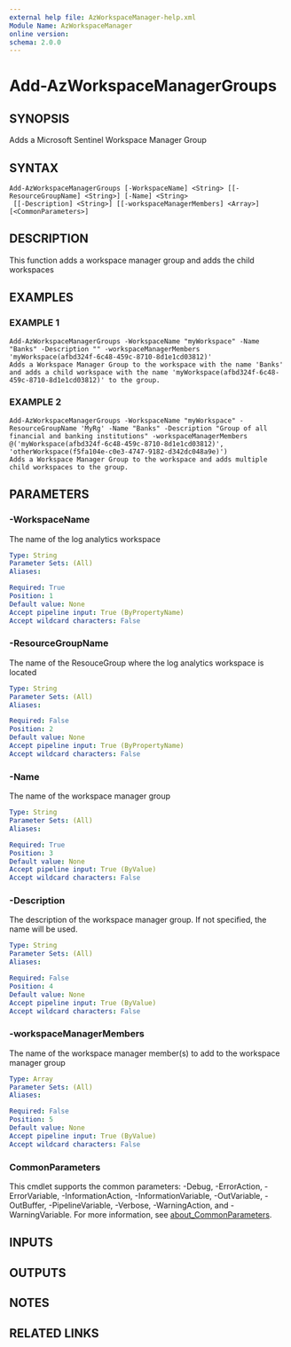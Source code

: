 ```yaml
---
external help file: AzWorkspaceManager-help.xml
Module Name: AzWorkspaceManager
online version:
schema: 2.0.0
---
```


# Add-AzWorkspaceManagerGroups

## SYNOPSIS
Adds a Microsoft Sentinel Workspace Manager Group

## SYNTAX

```
Add-AzWorkspaceManagerGroups [-WorkspaceName] <String> [[-ResourceGroupName] <String>] [-Name] <String>
 [[-Description] <String>] [[-workspaceManagerMembers] <Array>] [<CommonParameters>]
```

## DESCRIPTION
This function adds a workspace manager group and adds the child workspaces

## EXAMPLES

### EXAMPLE 1
```
Add-AzWorkspaceManagerGroups -WorkspaceName "myWorkspace" -Name "Banks" -Description "" -workspaceManagerMembers 'myWorkspace(afbd324f-6c48-459c-8710-8d1e1cd03812)'
Adds a Workspace Manager Group to the workspace with the name 'Banks' and adds a child workspace with the name 'myWorkspace(afbd324f-6c48-459c-8710-8d1e1cd03812)' to the group.
```

### EXAMPLE 2
```
Add-AzWorkspaceManagerGroups -WorkspaceName "myWorkspace" -ResourceGroupName 'MyRg' -Name "Banks" -Description "Group of all financial and banking institutions" -workspaceManagerMembers @('myWorkspace(afbd324f-6c48-459c-8710-8d1e1cd03812)', 'otherWorkspace(f5fa104e-c0e3-4747-9182-d342dc048a9e)')
Adds a Workspace Manager Group to the workspace and adds multiple child workspaces to the group.
```

## PARAMETERS

### -WorkspaceName
The name of the log analytics workspace

```yaml
Type: String
Parameter Sets: (All)
Aliases:

Required: True
Position: 1
Default value: None
Accept pipeline input: True (ByPropertyName)
Accept wildcard characters: False
```

### -ResourceGroupName
The name of the ResouceGroup where the log analytics workspace is located

```yaml
Type: String
Parameter Sets: (All)
Aliases:

Required: False
Position: 2
Default value: None
Accept pipeline input: True (ByPropertyName)
Accept wildcard characters: False
```

### -Name
The name of the workspace manager group

```yaml
Type: String
Parameter Sets: (All)
Aliases:

Required: True
Position: 3
Default value: None
Accept pipeline input: True (ByValue)
Accept wildcard characters: False
```

### -Description
The description of the workspace manager group.
If not specified, the name will be used.

```yaml
Type: String
Parameter Sets: (All)
Aliases:

Required: False
Position: 4
Default value: None
Accept pipeline input: True (ByValue)
Accept wildcard characters: False
```

### -workspaceManagerMembers
The name of the workspace manager member(s) to add to the workspace manager group

```yaml
Type: Array
Parameter Sets: (All)
Aliases:

Required: False
Position: 5
Default value: None
Accept pipeline input: True (ByValue)
Accept wildcard characters: False
```

### CommonParameters
This cmdlet supports the common parameters: -Debug, -ErrorAction, -ErrorVariable, -InformationAction, -InformationVariable, -OutVariable, -OutBuffer, -PipelineVariable, -Verbose, -WarningAction, and -WarningVariable. For more information, see [about_CommonParameters](http://go.microsoft.com/fwlink/?LinkID=113216).

## INPUTS

## OUTPUTS

## NOTES

## RELATED LINKS
